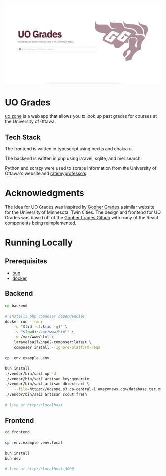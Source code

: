 [![uo.zone](frontend/public/images/homepage.png)](https://uo.zone)
# UO Grades

[uo.zone](https://uo.zone) is a web app that allows you to look up past grades for courses at the University of Ottawa. 

## Tech Stack

The frontend is written in typescript using nextjs and chakra ui. 

The backend is written in php using laravel, sqlite, and meilisearch. 

Python and scrapy were used to scrape information from the University of Ottawa's website and [ratemyprofessors](ratemyprofessors.com).

# Acknowledgments

The idea for UO Grades was inspired by [Gopher Grades](https://umn.lol/) a similar website for the University of Minnesota, Twin Cities. The design and frontend for UO Grades was based off of the [Gopher Grades Github](https://github.com/samyok/gophergrades) with many of the React components being reimplemented.

# Running Locally

## Prerequisites

- [bun](https://bun.sh/)
- [docker](https://docs.docker.com/engine/install/)

## Backend
```bash
cd backend

# installs php composer dependencies
docker run --rm \
    -u "$(id -u):$(id -g)" \
    -v "$(pwd):/var/www/html" \
    -w /var/www/html \
    laravelsail/php82-composer:latest \
    composer install --ignore-platform-reqs

cp .env.example .env

bun install
./vendor/bin/sail up -d
./vendor/bin/sail artisan key:generate
./vendor/bin/sail artisan db:extract \
    --file=https://uozone.s3.ca-central-1.amazonaws.com/database.tar.xz
./vendor/bin/sail artisan scout:fresh

# live at http://localhost
```

## Frontend
```bash
cd frontend

cp .env.example .env.local

bun install
bun dev

# live at http://localhost:3000
```
